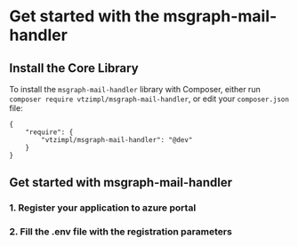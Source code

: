 # Get started with the msgraph-mail-handler

## Install the Core Library
To install the `msgraph-mail-handler` library with Composer, either run `composer require vtzimpl/msgraph-mail-handler`, or edit your `composer.json` file:
```
{
    "require": {
        "vtzimpl/msgraph-mail-handler": "@dev"
    }
}
```
## Get started with msgraph-mail-handler

### 1. Register your application to azure portal


### 2. Fill the .env file with the registration parameters
